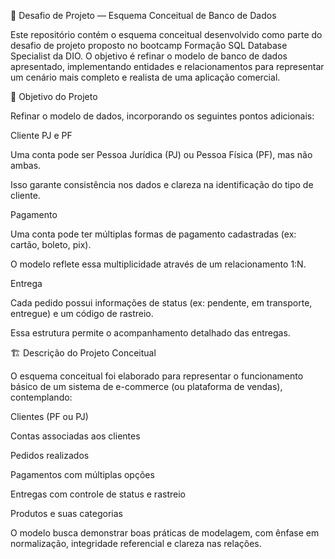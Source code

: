 🧩 Desafio de Projeto — Esquema Conceitual de Banco de Dados

Este repositório contém o esquema conceitual desenvolvido como parte do desafio de projeto proposto no bootcamp Formação SQL Database Specialist da DIO.
O objetivo é refinar o modelo de banco de dados apresentado, implementando entidades e relacionamentos para representar um cenário mais completo e realista de uma aplicação comercial.

🎯 Objetivo do Projeto

Refinar o modelo de dados, incorporando os seguintes pontos adicionais:

Cliente PJ e PF

Uma conta pode ser Pessoa Jurídica (PJ) ou Pessoa Física (PF), mas não ambas.

Isso garante consistência nos dados e clareza na identificação do tipo de cliente.

Pagamento

Uma conta pode ter múltiplas formas de pagamento cadastradas (ex: cartão, boleto, pix).

O modelo reflete essa multiplicidade através de um relacionamento 1:N.

Entrega

Cada pedido possui informações de status (ex: pendente, em transporte, entregue) e um código de rastreio.

Essa estrutura permite o acompanhamento detalhado das entregas.

🏗️ Descrição do Projeto Conceitual

O esquema conceitual foi elaborado para representar o funcionamento básico de um sistema de e-commerce (ou plataforma de vendas), contemplando:

Clientes (PF ou PJ)

Contas associadas aos clientes

Pedidos realizados

Pagamentos com múltiplas opções

Entregas com controle de status e rastreio

Produtos e suas categorias

O modelo busca demonstrar boas práticas de modelagem, com ênfase em normalização, integridade referencial e clareza nas relações.